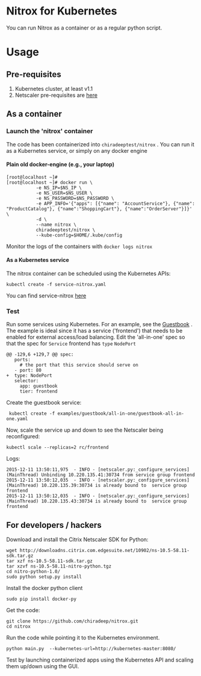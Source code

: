 # Nitrox for Kubernetes
You can run Nitrox as a container or as a regular python script.

# Usage
## Pre-requisites
1. Kubernetes cluster, at least v1.1
2. Netscaler pre-requisites are [here](https://github.com/chiradeep/nitrox/blob/master/README.md)

## As a container
### Launch the 'nitrox' container 
The code has been containerized into `chiradeeptest/nitrox` . You can run it as a Kubernetes service, or simply on any docker engine

#### Plain old docker-engine (e.g., your laptop)
````
[root@localhost ~]# 
[root@localhost ~]# docker run \
           -e NS_IP=$NS_IP \
           -e NS_USER=$NS_USER \
           -e NS_PASSWORD=$NS_PASSWORD \
           -e APP_INFO='{"apps": [{"name": "AccountService"}, {"name": "ProductCatalog"}, {"name":"ShoppingCart"}, {"name":"OrderServer"}]}' \
           -d \
           --name nitrox \
           chiradeeptest/nitrox \
           --kube-config=$HOME/.kube/config
````
Monitor the logs of the containers with `docker logs nitrox`

#### As a Kubernetes service
The nitrox container can be scheduled using the Kubernetes APIs:

````
kubectl create -f service-nitrox.yaml
````
You can find service-nitrox [here](https://github.com/chiradeep/nitrox/blob/master/kubernetes/service-nitrox.yaml)

### Test
Run some services using Kubernetes. For an example, see the [Guestbook](https://github.com/kubernetes/kubernetes/tree/master/examples/guestbook) . The example is ideal since it has a service ('frontend') that needs to be enabled for external access/load balancing. Edit the 'all-in-one' spec so that the spec for `Service` frontend has `type` `NodePort` 

````
@@ -129,6 +129,7 @@ spec:
   ports:
     # the port that this service should serve on
   - port: 80
+  type: NodePort
   selector:
     app: guestbook
     tier: frontend
````

Create the guestbook service:


````
 kubectl create -f examples/guestbook/all-in-one/guestbook-all-in-one.yaml
````

Now, scale the service up and down to see the Netscaler being reconfigured:

````
kubectl scale --replicas=2 rc/frontend
````
Logs:

````
2015-12-11 13:50:11,975  - INFO - [netscaler.py:_configure_services]  (MainThread) Unbinding 10.220.135.41:30734 from service group frontend 
2015-12-11 13:50:12,035  - INFO - [netscaler.py:_configure_services]  (MainThread) 10.220.135.39:30734 is already bound to  service group frontend
2015-12-11 13:50:12,035  - INFO - [netscaler.py:_configure_services]  (MainThread) 10.220.135.43:30734 is already bound to  service group frontend
````


## For developers / hackers

Download and install the Citrix Netscaler SDK for Python:

```
wget http://downloadns.citrix.com.edgesuite.net/10902/ns-10.5-58.11-sdk.tar.gz
tar xzf ns-10.5-58.11-sdk.tar.gz
tar xzvf ns-10.5-58.11-nitro-python.tgz 
cd nitro-python-1.0/
sudo python setup.py install
```
Install the docker python client

````
sudo pip install docker-py
````

Get the code:

```
git clone https://github.com/chiradeep/nitrox.git
cd nitrox
```

Run the code while pointing it to the Kubernetes environment. 

```
python main.py  --kubernetes-url=http://kubernetes-master:8080/ 
```

Test by launching containerized apps using the Kubernetes API and scaling them up/down using the GUI.

